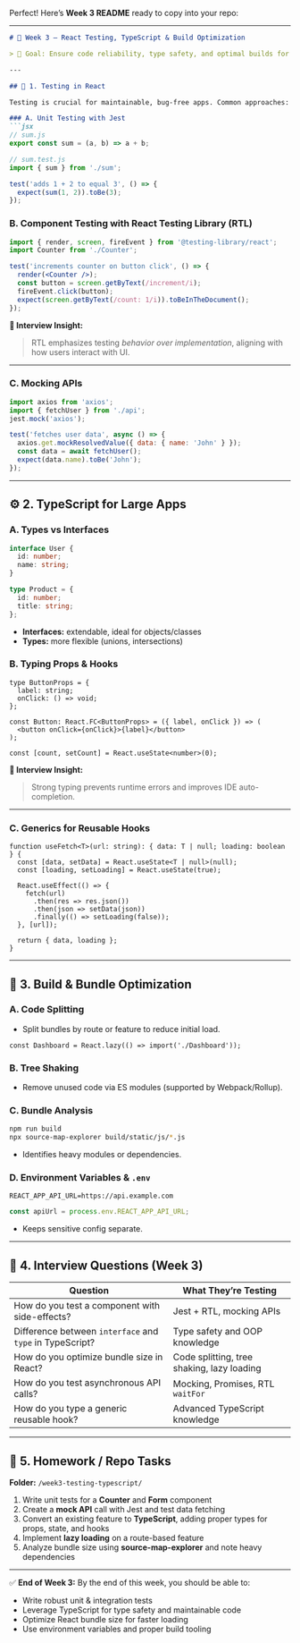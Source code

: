 Perfect! Here’s **Week 3 README** ready to copy into your repo:

---

````markdown
# 🧪 Week 3 — React Testing, TypeScript & Build Optimization

> 🎯 Goal: Ensure code reliability, type safety, and optimal builds for large-scale React applications.

---

## 🧠 1. Testing in React

Testing is crucial for maintainable, bug-free apps. Common approaches:

### A. Unit Testing with Jest
```jsx
// sum.js
export const sum = (a, b) => a + b;

// sum.test.js
import { sum } from './sum';

test('adds 1 + 2 to equal 3', () => {
  expect(sum(1, 2)).toBe(3);
});
````

### B. Component Testing with React Testing Library (RTL)

```jsx
import { render, screen, fireEvent } from '@testing-library/react';
import Counter from './Counter';

test('increments counter on button click', () => {
  render(<Counter />);
  const button = screen.getByText(/increment/i);
  fireEvent.click(button);
  expect(screen.getByText(/count: 1/i)).toBeInTheDocument();
});
```

**💬 Interview Insight:**

> RTL emphasizes testing *behavior over implementation*, aligning with how users interact with UI.

---

### C. Mocking APIs

```jsx
import axios from 'axios';
import { fetchUser } from './api';
jest.mock('axios');

test('fetches user data', async () => {
  axios.get.mockResolvedValue({ data: { name: 'John' } });
  const data = await fetchUser();
  expect(data.name).toBe('John');
});
```

---

## ⚙️ 2. TypeScript for Large Apps

### A. Types vs Interfaces

```ts
interface User {
  id: number;
  name: string;
}

type Product = {
  id: number;
  title: string;
};
```

* **Interfaces:** extendable, ideal for objects/classes
* **Types:** more flexible (unions, intersections)

### B. Typing Props & Hooks

```tsx
type ButtonProps = {
  label: string;
  onClick: () => void;
};

const Button: React.FC<ButtonProps> = ({ label, onClick }) => (
  <button onClick={onClick}>{label}</button>
);
```

```tsx
const [count, setCount] = React.useState<number>(0);
```

**💬 Interview Insight:**

> Strong typing prevents runtime errors and improves IDE auto-completion.

---

### C. Generics for Reusable Hooks

```tsx
function useFetch<T>(url: string): { data: T | null; loading: boolean } {
  const [data, setData] = React.useState<T | null>(null);
  const [loading, setLoading] = React.useState(true);

  React.useEffect(() => {
    fetch(url)
      .then(res => res.json())
      .then(json => setData(json))
      .finally(() => setLoading(false));
  }, [url]);

  return { data, loading };
}
```

---

## 🧩 3. Build & Bundle Optimization

### A. Code Splitting

* Split bundles by route or feature to reduce initial load.

```tsx
const Dashboard = React.lazy(() => import('./Dashboard'));
```

### B. Tree Shaking

* Remove unused code via ES modules (supported by Webpack/Rollup).

### C. Bundle Analysis

```bash
npm run build
npx source-map-explorer build/static/js/*.js
```

* Identifies heavy modules or dependencies.

### D. Environment Variables & `.env`

```env
REACT_APP_API_URL=https://api.example.com
```

```ts
const apiUrl = process.env.REACT_APP_API_URL;
```

* Keeps sensitive config separate.

---

## 🧠 4. Interview Questions (Week 3)

| Question                                                 | What They’re Testing                       |
| -------------------------------------------------------- | ------------------------------------------ |
| How do you test a component with side-effects?           | Jest + RTL, mocking APIs                   |
| Difference between `interface` and `type` in TypeScript? | Type safety and OOP knowledge              |
| How do you optimize bundle size in React?                | Code splitting, tree shaking, lazy loading |
| How do you test asynchronous API calls?                  | Mocking, Promises, RTL `waitFor`           |
| How do you type a generic reusable hook?                 | Advanced TypeScript knowledge              |

---

## 🧰 5. Homework / Repo Tasks

**Folder:** `/week3-testing-typescript/`

1. Write unit tests for a **Counter** and **Form** component
2. Create a **mock API** call with Jest and test data fetching
3. Convert an existing feature to **TypeScript**, adding proper types for props, state, and hooks
4. Implement **lazy loading** on a route-based feature
5. Analyze bundle size using **source-map-explorer** and note heavy dependencies

---

✅ **End of Week 3:**
By the end of this week, you should be able to:

* Write robust unit & integration tests
* Leverage TypeScript for type safety and maintainable code
* Optimize React bundle size for faster loading
* Use environment variables and proper build tooling

